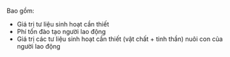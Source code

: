 Bao gồm:
- Giá trị tư liệu sinh hoạt cần thiết
- Phí tổn đào tạo người lao động
- Giá trị các tư liệu sinh hoạt cần thiết (vật chất + tinh thần) nuôi con của người lao động